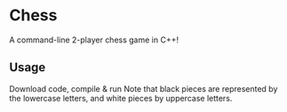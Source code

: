# Chess

A command-line 2-player chess game in C++!

## Usage
Download code, compile & run
Note that black pieces are represented by the lowercase letters, and white pieces by uppercase letters.
